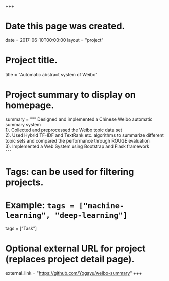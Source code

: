 +++
# Date this page was created.
date = 2017-06-10T00:00:00
layout = "project"

# Project title.
title = "Automatic abstract system of Weibo"

# Project summary to display on homepage.
summary = """
Designed and implemented a Chinese Weibo automatic summary system<br>
1). Collected and preprocessed the Weibo topic data set<br>
2). Used Hybrid TF-IDF and TextRank etc. algorithms to summarize different topic sets and compared the performance through ROUGE evaluation<br>
3). Implemented a Web System using Bootstrap and Flask framework<br>
"""

# Tags: can be used for filtering projects.
# Example: `tags = ["machine-learning", "deep-learning"]`
tags = ["Task"]

# Optional external URL for project (replaces project detail page).
external_link = "https://github.com/Yogayu/weibo-summary"
+++
